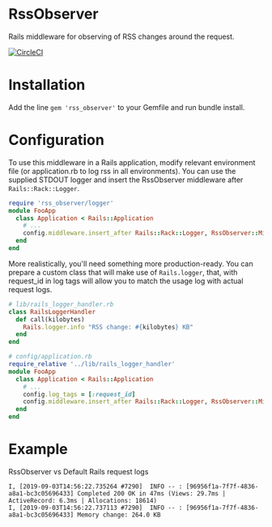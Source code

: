 # RssObserver

Rails middleware for observing of RSS changes around the request.

[![CircleCI](https://circleci.com/gh/irvingwashington/rss_observer.svg?style=svg)](https://circleci.com/gh/irvingwashington/rss_observer)

# Installation

Add the line
```gem 'rss_observer'```
to your Gemfile and run bundle install.

# Configuration

To use this middleware in a Rails application, modify relevant environment file (or application.rb to log rss in all environments).
You can use the supplied STDOUT logger and insert the RssObserver middleware after `Rails::Rack::Logger`.
```ruby
require 'rss_observer/logger'
module FooApp
  class Application < Rails::Application
    # ...
    config.middleware.insert_after Rails::Rack::Logger, RssObserver::Middleware, RssObserver::Logger.new
  end
end
```

More realistically, you'll need something more production-ready.
You can prepare a custom class that will make use of `Rails.logger`, that, with request_id in log tags will allow you to match
the usage log with actual request logs.

```ruby
# lib/rails_logger_handler.rb
class RailsLoggerHandler
  def call(kilobytes)
    Rails.logger.info "RSS change: #{kilobytes} KB"
  end
end

# config/application.rb
require_relative '../lib/rails_logger_handler'
module FooApp
  class Application < Rails::Application
    # ...
    config.log_tags = [:request_id]
    config.middleware.insert_after Rails::Rack::Logger, RssObserver::Middleware, RailsLoggerHandler.new
  end
end
```

# Example

RssObserver vs Default Rails request logs
```
I, [2019-09-03T14:56:22.735264 #7290]  INFO -- : [96956f1a-7f7f-4836-a8a1-bc3c05696433] Completed 200 OK in 47ms (Views: 29.7ms | ActiveRecord: 6.3ms | Allocations: 18614)
I, [2019-09-03T14:56:22.737113 #7290]  INFO -- : [96956f1a-7f7f-4836-a8a1-bc3c05696433] Memory change: 264.0 KB
```